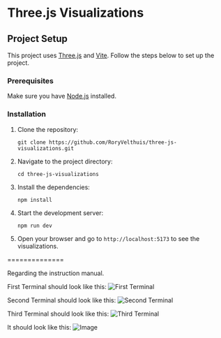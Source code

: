 # Three.js Visualizations

## Project Setup

This project uses [Three.js](https://threejs.org/) and [Vite](https://vitejs.dev/). Follow the steps below to set up the project.

### Prerequisites

Make sure you have [Node.js](https://nodejs.org/) installed.

### Installation

1. Clone the repository:
    ```
    git clone https://github.com/RoryVelthuis/three-js-visualizations.git
    ```
2. Navigate to the project directory:
    ```
    cd three-js-visualizations
    ```
3. Install the dependencies:
    ```
    npm install
    ```
4. Start the development server:
    ```
    npm run dev
    ```
5. Open your browser and go to `http://localhost:5173` to see the visualizations.



==============

Regarding the instruction manual.

First Terminal should look like this:
![First Terminal](https://i.imgur.com/8B5P8mN.png)

Second Terminal should look like this:
![Second Terminal](https://i.imgur.com/jCOEOwl.png)

Third Terminal should look like this:
![Third Terminal](https://i.imgur.com/ugwiSGm.png)

It should look like this:
![Image](https://i.imgur.com/z4ApDaC.png)
